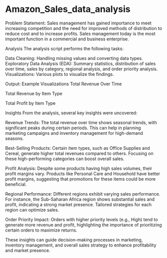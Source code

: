 # Amazon_Sales_data_analysis

Problem Statement:
Sales management has gained importance to meet increasing competition and the
need for improved methods of distribution to reduce cost and to increase profits. Sales
management today is the most important function in a commercial and business
enterprise.


Analysis
The analysis script performs the following tasks:

Data Cleaning: Handling missing values and converting data types.
Exploratory Data Analysis (EDA): Summary statistics, distribution of sales over time, sales by category, regional analysis, and order priority analysis.
Visualizations: Various plots to visualize the findings.

Output:
Example Visualizations
Total Revenue Over Time

Total Revenue by Item Type

Total Profit by Item Type

Insights
From the analysis, several key insights were uncovered:

Revenue Trends: The total revenue over time shows seasonal trends, with significant peaks during certain periods. This can help in planning marketing campaigns and inventory management for high-demand seasons.

Best-Selling Products: Certain item types, such as Office Supplies and Cereal, generate higher total revenues compared to others. Focusing on these high-performing categories can boost overall sales.

Profit Analysis: Despite some products having high sales volumes, their profit margins vary. Products like Personal Care and Household have better profit margins, suggesting that promotions for these items could be more beneficial.

Regional Performance: Different regions exhibit varying sales performance. For instance, the Sub-Saharan Africa region shows substantial sales and profit, indicating a strong market presence. Tailored strategies for each region can optimize sales.

Order Priority Impact: Orders with higher priority levels (e.g., High) tend to generate more revenue and profit, highlighting the importance of prioritizing certain orders to maximize returns.

These insights can guide decision-making processes in marketing, inventory management, and overall sales strategy to enhance profitability and market presence.
